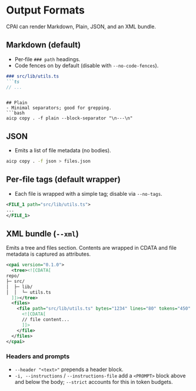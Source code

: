 # Output Formats

CPAI can render Markdown, Plain, JSON, and an XML bundle.

## Markdown (default)
- Per‑file `### path` headings.
- Code fences on by default (disable with `--no-code-fences`).

```md
### src/lib/utils.ts
```ts
// ...
```
```

## Plain
- Minimal separators; good for grepping.
```bash
aicp copy . -f plain --block-separator "\n---\n"
```

## JSON

- Emits a list of file metadata (no bodies).

```bash
aicp copy . -f json > files.json
```

## Per‑file tags (default wrapper)

- Each file is wrapped with a simple tag; disable via `--no-tags`.

```xml
<FILE_1 path="src/lib/utils.ts">
...
</FILE_1>
```

## XML bundle (`--xml`)

Emits a tree and files section. Contents are wrapped in CDATA and file metadata is captured as attributes.

```xml
<cpai version="0.1.0">
  <tree><![CDATA[
repo/
├─ src/
│  ├─ lib/
│  │  └─ utils.ts
  ]]></tree>
  <files>
    <file path="src/lib/utils.ts" bytes="1234" lines="80" tokens="450" language="ts">
      <![CDATA[
      // file content...
      ]]>
    </file>
  </files>
</cpai>
```

### Headers and prompts

- `--header "<text>"` prepends a header block.
- `-i, --instructions` / `--instructions-file` add a `<PROMPT>` block above and below the body; `--strict` accounts for this in token budgets.
